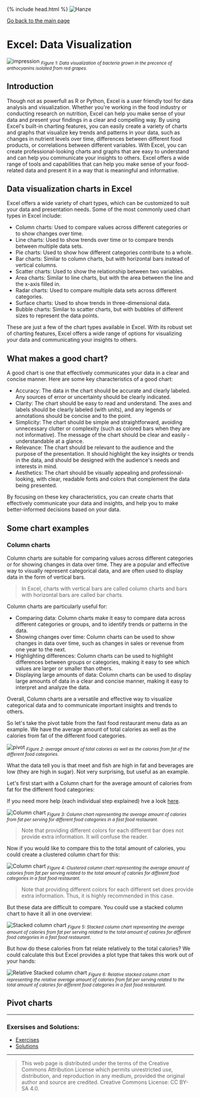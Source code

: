 {% include head.html %}
![Hanze](../hanze/hanze.png)

[Go back to the main page](../index.md)


# Excel: Data Visualization


![impression](./pics_11_data_visualization/fig1.png)
*<sub>Figure 1: Data visualization of bacteria grown in the precence of anthocyanins isolated from red grapes.</sub>*


## Introduction

Though not as powerfull as R or Python, Excel is a user friendly tool for data analysis and visualization. Whether you're working in the food industry or conducting research on nutrition, Excel can help you make sense of your data and present your findings in a clear and compelling way. By using Excel's built-in charting features, you can easily create a variety of charts and graphs that visualize key trends and patterns in your data, such as changes in nutrient levels over time, differences between different food products, or correlations between different variables. With Excel, you can create professional-looking charts and graphs that are easy to understand and can help you communicate your insights to others. Excel offers a wide range of tools and capabilities that can help you make sense of your food-related data and present it in a way that is meaningful and informative.


## Data visualization charts in Excel

Excel offers a wide variety of chart types, which can be customized to suit your data and presentation needs. Some of the most commonly used chart types in Excel include:
- Column charts: Used to compare values across different categories or to show changes over time.
- Line charts: Used to show trends over time or to compare trends between multiple data sets.
- Pie charts: Used to show how different categories contribute to a whole.
- Bar charts: Similar to column charts, but with horizontal bars instead of vertical columns.
- Scatter charts: Used to show the relationship between two variables.
- Area charts: Similar to line charts, but with the area between the line and the x-axis filled in.
- Radar charts: Used to compare multiple data sets across different categories.
- Surface charts: Used to show trends in three-dimensional data.
- Bubble charts: Similar to scatter charts, but with bubbles of different sizes to represent the data points.

These are just a few of the chart types available in Excel. With its robust set of charting features, Excel offers a wide range of options for visualizing your data and communicating your insights to others.


## What makes a good chart?

A good chart is one that effectively communicates your data in a clear and concise manner. Here are some key characteristics of a good chart:
- Accuracy: The data in the chart should be accurate and clearly labeled. Any sources of error or uncertainty should be clearly indicated.
- Clarity: The chart should be easy to read and understand. The axes and labels should be clearly labeled (with units), and any legends or annotations should be concise and to the point.
- Simplicity: The chart should be simple and straightforward, avoiding unnecessary clutter or complexity (such as colored bars when they are not informative). The message of the chart should be clear and easily - understandable at a glance.
- Relevance: The chart should be relevant to the audience and the purpose of the presentation. It should highlight the key insights or trends in the data, and should be designed with the audience's needs and interests in mind.
- Aesthetics: The chart should be visually appealing and professional-looking, with clear, readable fonts and colors that complement the data being presented.

By focusing on these key characteristics, you can create charts that effectively communicate your data and insights, and help you to make better-informed decisions based on your data.

## Some chart examples

### Column charts

Column charts are suitable for comparing values across different categories or for showing changes in data over time. They are a popular and effective way to visually represent categorical data, and are often used to display data in the form of vertical bars.

>In Excel, charts with vertical bars are called column charts and bars with horizontal bars are called bar charts.

Column charts are particularly useful for:
- Comparing data: Column charts make it easy to compare data across different categories or groups, and to identify trends or patterns in the data.
- Showing changes over time: Column charts can be used to show changes in data over time, such as changes in sales or revenue from one year to the next.
- Highlighting differences: Column charts can be used to highlight differences between groups or categories, making it easy to see which values are larger or smaller than others.
- Displaying large amounts of data: Column charts can be used to display large amounts of data in a clear and concise manner, making it easy to interpret and analyze the data.

Overall, Column charts are a versatile and effective way to visualize categorical data and to communicate important insights and trends to others.

So let's take the pivot table from the fast food restaurant menu data as an example.
We have the average amount of total calories as well as the calories from fat of the different food categories.

![pivot](./pics_11_data_visualization/fig2.png)
*<sub>Figure 2: average amount of total calories as well as the calories from fat of the different food categories.</sub>*

What the data tell you is that meet and fish are high in fat and beverages are low (they are high in sugar). Not very surprising, but useful as an example. 

Let's first start with a Column chart for the average amount of calories from fat for the different food categories:

If you need more help (each individual step explained) hve a look [here](https://support.microsoft.com/en-us/office/present-your-data-in-a-column-chart-d89050ba-e6b6-47de-b090-e9ab353c4c00).

![Column chart](./pics_11_data_visualization/fig3.png)
*<sub>Figure 3: Column chart representing the average amount of calories from fat per serving for different food categories in a fast food restaurant.</sub>*

>Note that providing different colors for each different bar does not provide extra information. It will confuse the reader.

Now if you would like to compare this to the total amount of calories, you could create a clustered column chart for this:

![Column chart](./pics_11_data_visualization/fig4.png)
*<sub>Figure 4: Clustered column chart representing the average amount of calories from fat per serving related to the total amount of calories for different food categories in a fast food restaurant.</sub>*

>Note that providing different colors for each different set does provide extra information. Thus, it is highly recommended in this case.

But these data are difficult to compare. You could use a stacked column chart to have it all in one overview:

![Stacked column chart](./pics_11_data_visualization/fig5.png)
*<sub>Figure 5: Stacked column chart representing the average amount of calories from fat per serving related to the total amount of calories for different food categories in a fast food restaurant.</sub>*


But how do these calories from fat relate relatively to the total calories?
We could calculate this but Excel provides a plot type that takes this work out of your hands:

![Relative Stacked column chart](./pics_11_data_visualization/fig6.png)
*<sub>Figure 6: Relative stacked column chart representing the relative average amount of calories from fat per serving related to the total amount of calories for different food categories in a fast food restaurant.</sub>*


## Pivot charts


---

### Exersises and Solutions:


- [Exercises](./excel_12_data_visualization_exercises.md)
- [Solutions](./excel_13_data_visualization_solutions.md)

---


>This web page is distributed under the terms of the Creative Commons Attribution License which permits unrestricted use, distribution, and reproduction in any medium, provided the original author and source are credited.
>Creative Commons License: CC BY-SA 4.0.

